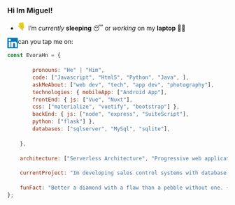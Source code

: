 ### Hi Im Miguel!

- <img alt="GIF" src="https://github.com/SatYu26/SatYu26/blob/master/Assets/wave.gif" width="20vw" /> I’m *currently* **sleeping** 😴 or *working* on my **laptop** 👨‍💻

can you tap me on:
 <a href="https://www.linkedin.com/in/miguel-eliab-rodríguez-evora/">
    <img align="left" alt="Satyam Goyal | Linkedin" width="24px" src="https://github.com/SatYu26/SatYu26/blob/master/Assets/Linkedin.svg" />
  </a> &nbsp;&nbsp;

<!--  Acknowledgement: https://github.com/anuraghazra/github-readme-stats -->


```js
const EvoraHn = { 

        pronouns: "He" | "Him", 
        code: ["Javascript", "Html5", "Python", "Java", ], 
        askMeAbout: ["web dev", "tech", "app dev", "photography"],
        technologies: { mobileApp: ["Android App"],
        frontEnd: { js: ["Vue", "Nuxt"],
        css: ["materialize", "vuetify", "bootstrap"] }, 
        backEnd: { js: ["node", "express", "SuiteScript"], 
        python: ["flask"] },
        databases: ["sqlserver", "MySql", "sqlite"],
    
    },

    architecture: ["Serverless Architecture", "Progressive web applications", "Single page applications"],

    currentProject: "Im developing sales control systems with database on cloud",

    funFact: "Better a diamond with a flaw than a pebble without one. ~ Confucious"
};
```
